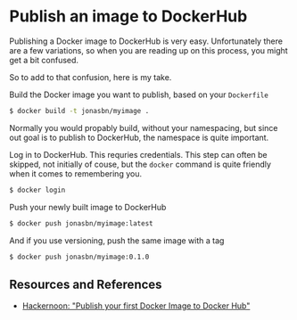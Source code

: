 # Publish an image to DockerHub

Publishing a Docker image to DockerHub is very easy. Unfortunately there are a few variations, so when you are reading up on this process, you might get a bit confused.

So to add to that confusion, here is my take.

Build the Docker image you want to publish, based on your `Dockerfile`

```bash
$ docker build -t jonasbn/myimage .
```

Normally you would propably build, without your namespacing, but since out goal is to publish to DockerHub, the namespace is quite important.

Log in to DockerHub. This requries credentials. This step can often be skipped, not initially of couse, but the `docker` command is quite friendly when it comes to remembering you.

```bash
$ docker login
```

Push your newly built image to DockerHub

```bash
$ docker push jonasbn/myimage:latest
```

And if you use versioning, push the same image with a tag

```bash
$ docker push jonasbn/myimage:0.1.0
```

## Resources and References

- [Hackernoon: "Publish your first Docker Image to Docker Hub"](https://hackernoon.com/publish-your-docker-image-to-docker-hub-10b826793faf)
